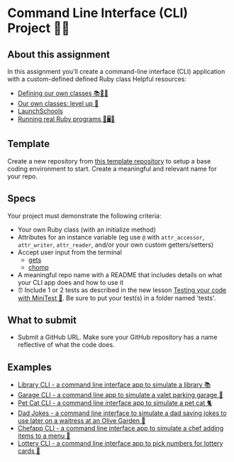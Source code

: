 # Command Line Interface (CLI) Project 🧑‍💻

## About this assignment
In this assignment you'll create a command-line interface (CLI) application with a custom-defined defined Ruby class
Helpful resources:
- [Defining our own classes 📚🧩🆕](https://learn.firstdraft.com/lessons/78)
- [Our own classes: level up 🍄](https://learn.firstdraft.com/lessons/286-our-own-classes-level-up)
- [LaunchSchools](https://launchschool.com/books/oo_ruby/read/classes_and_objects_part1)
- [Running real Ruby programs 🚀🖥️📜](https://learn.firstdraft.com/lessons/80)

## Template
Create a new repository from [this template repository](https://github.com/new?template_name=ruby-cli-template&template_owner=DPI-WE) to setup a base coding environment to start. Create a meaningful and relevant name for your repo.

## Specs
Your project must demonstrate the following criteria:

- Your own Ruby class (with an initialize method)
- Attributes for an instance variable (eg use `@` with `attr_accessor`, `attr_writer`, `attr_reader`, and/or your own custom getters/setters)
- Accept user input from the terminal
  - [gets](https://learn.firstdraft.com/lessons/33-the-one-ruby-reference#gets)
  - [chomp](https://learn.firstdraft.com/lessons/33-the-one-ruby-reference#chomp)
- A meaningful repo name with a README that includes details on what your CLI app does and how to use it
- ⏰ Include 1 or 2 tests as described in the new lesson [Testing your code with MiniTest 🧪](https://learn.firstdraft.com/lessons/292-minitest).  Be sure to put your test(s) in a folder named 'tests'.

## What to submit
- Submit a GitHub URL. Make sure your GitHub repository has a name reflective of what the code does.

## Examples
- [Library CLI - a command line interface app to simulate a library 📚](https://github.com/heratyian/library-cli)
- [Garage CLI - a command line app to simulate a valet parking garage 🚗](https://github.com/Dantexkilljoy/garage-cli)
- [Pet Cat CLI - a command line interface app to simulate a pet cat 🐈](https://github.com/jptran0/cat-cli)
- [Dad Jokes - a command line interface to simulate a dad saving jokes to use later on a waitress at an Olive Garden 👴](https://github.com/Meenoow/dad-jokes-cli)
- [Chefapp CLI - a command line interface app to simulate a chef adding items to a menu 🍝](https://github.com/Gomezzzer/chefapp)
- [Lottery CLI - a command line interface app to pick numbers for lottery cards 🎲](https://github.com/fall-2023/Lottery)

